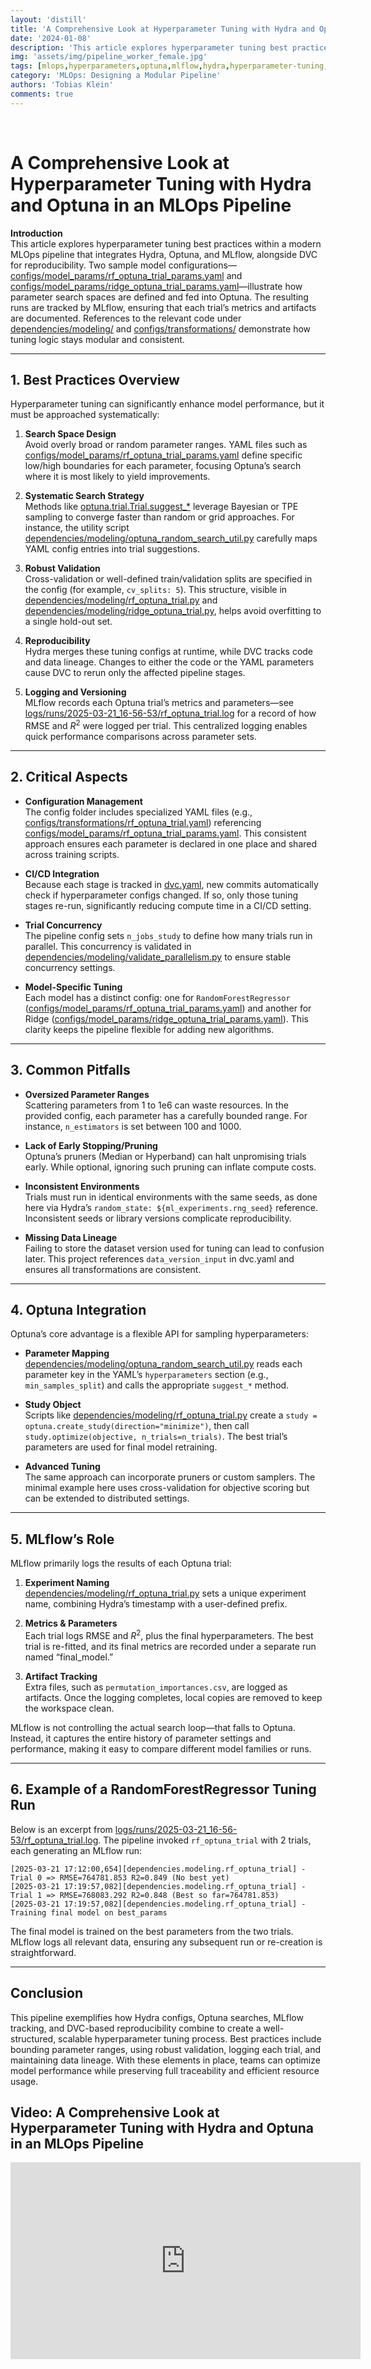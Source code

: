```yaml
---
layout: 'distill'
title: 'A Comprehensive Look at Hyperparameter Tuning with Hydra and Optuna in an MLOps Pipeline'
date: '2024-01-08'
description: 'This article explores hyperparameter tuning best practices within a modern MLOps pipeline that integrates Hydra, Optuna, and MLflow, alongside DVC for reproducibility.'
img: 'assets/img/pipeline_worker_female.jpg'
tags: [mlops,hyperparameters,optuna,mlflow,hydra,hyperparameter-tuning,sklearn]
category: 'MLOps: Designing a Modular Pipeline'
authors: 'Tobias Klein'
comments: true
---
```


<br>

# A Comprehensive Look at Hyperparameter Tuning with Hydra and Optuna in an MLOps Pipeline

**Introduction**  
This article explores hyperparameter tuning best practices within a modern MLOps pipeline that integrates Hydra, Optuna, and MLflow, alongside DVC for reproducibility. Two sample model configurations—[configs/model_params/rf_optuna_trial_params.yaml](https://github.com/kletobias/advanced-mlops-lifecycle-hydra-mlflow-optuna-dvc/tree/main/configs/model_params/rf_optuna_trial_params.yaml) and [configs/model_params/ridge_optuna_trial_params.yaml](https://github.com/kletobias/advanced-mlops-lifecycle-hydra-mlflow-optuna-dvc/tree/main/configs/model_params/ridge_optuna_trial_params.yaml)—illustrate how parameter search spaces are defined and fed into Optuna. The resulting runs are tracked by MLflow, ensuring that each trial’s metrics and artifacts are documented. References to the relevant code under [dependencies/modeling/](https://github.com/kletobias/advanced-mlops-lifecycle-hydra-mlflow-optuna-dvc/tree/main/dependencies/modeling) and [configs/transformations/](https://github.com/kletobias/advanced-mlops-lifecycle-hydra-mlflow-optuna-dvc/tree/main/configs/transformations) demonstrate how tuning logic stays modular and consistent.

---

## 1. Best Practices Overview

Hyperparameter tuning can significantly enhance model performance, but it must be approached systematically:

1. **Search Space Design**  
   Avoid overly broad or random parameter ranges. YAML files such as [configs/model_params/rf_optuna_trial_params.yaml](https://github.com/kletobias/advanced-mlops-lifecycle-hydra-mlflow-optuna-dvc/tree/main/configs/model_params/rf_optuna_trial_params.yaml) define specific low/high boundaries for each parameter, focusing Optuna’s search where it is most likely to yield improvements.

2. **Systematic Search Strategy**  
   Methods like [optuna.trial.Trial.suggest\_\*](https://optuna.readthedocs.io/en/stable/reference/generated/optuna.trial.Trial.html) leverage Bayesian or TPE sampling to converge faster than random or grid approaches. For instance, the utility script [dependencies/modeling/optuna_random_search_util.py](https://github.com/kletobias/advanced-mlops-lifecycle-hydra-mlflow-optuna-dvc/tree/main/dependencies/modeling/optuna_random_search_util.py) carefully maps YAML config entries into trial suggestions.

3. **Robust Validation**  
   Cross-validation or well-defined train/validation splits are specified in the config (for example, `cv_splits: 5`). This structure, visible in [dependencies/modeling/rf_optuna_trial.py](https://github.com/kletobias/advanced-mlops-lifecycle-hydra-mlflow-optuna-dvc/tree/main/dependencies/modeling/rf_optuna_trial.py#L119) and [dependencies/modeling/ridge_optuna_trial.py](https://github.com/kletobias/advanced-mlops-lifecycle-hydra-mlflow-optuna-dvc/tree/main/dependencies/modeling/ridge_optuna_trial.py#L106), helps avoid overfitting to a single hold-out set.

4. **Reproducibility**  
   Hydra merges these tuning configs at runtime, while DVC tracks code and data lineage. Changes to either the code or the YAML parameters cause DVC to rerun only the affected pipeline stages.

5. **Logging and Versioning**  
   MLflow records each Optuna trial’s metrics and parameters—see [logs/runs/2025-03-21_16-56-53/rf_optuna_trial.log](https://github.com/kletobias/advanced-mlops-lifecycle-hydra-mlflow-optuna-dvc/tree/main/logs/runs/2025-03-21_16-56-53/rf_optuna_trial.log) for a record of how RMSE and $R^2$ were logged per trial. This centralized logging enables quick performance comparisons across parameter sets.

---

## 2. Critical Aspects

- **Configuration Management**  
  The config folder includes specialized YAML files (e.g., [configs/transformations/rf_optuna_trial.yaml](https://github.com/kletobias/advanced-mlops-lifecycle-hydra-mlflow-optuna-dvc/tree/main/configs/transformations/rf_optuna_trial.yaml)) referencing [configs/model_params/rf_optuna_trial_params.yaml](https://github.com/kletobias/advanced-mlops-lifecycle-hydra-mlflow-optuna-dvc/tree/main/configs/model_params/rf_optuna_trial_params.yaml). This consistent approach ensures each parameter is declared in one place and shared across training scripts.

- **CI/CD Integration**  
  Because each stage is tracked in [dvc.yaml](https://github.com/kletobias/advanced-mlops-lifecycle-hydra-mlflow-optuna-dvc/tree/main/dvc.yaml), new commits automatically check if hyperparameter configs changed. If so, only those tuning stages re-run, significantly reducing compute time in a CI/CD setting.

- **Trial Concurrency**  
  The pipeline config sets `n_jobs_study` to define how many trials run in parallel. This concurrency is validated in [dependencies/modeling/validate_parallelism.py](https://github.com/kletobias/advanced-mlops-lifecycle-hydra-mlflow-optuna-dvc/tree/main/dependencies/modeling/validate_parallelism.py) to ensure stable concurrency settings.

- **Model-Specific Tuning**  
  Each model has a distinct config: one for `RandomForestRegressor` ([configs/model_params/rf_optuna_trial_params.yaml](https://github.com/kletobias/advanced-mlops-lifecycle-hydra-mlflow-optuna-dvc/tree/main/configs/model_params/rf_optuna_trial_params.yaml)) and another for Ridge ([configs/model_params/ridge_optuna_trial_params.yaml](https://github.com/kletobias/advanced-mlops-lifecycle-hydra-mlflow-optuna-dvc/tree/main/configs/model_params/ridge_optuna_trial_params.yaml)). This clarity keeps the pipeline flexible for adding new algorithms.

---

## 3. Common Pitfalls

- **Oversized Parameter Ranges**  
  Scattering parameters from 1 to 1e6 can waste resources. In the provided config, each parameter has a carefully bounded range. For instance, `n_estimators` is set between 100 and 1000.

- **Lack of Early Stopping/Pruning**  
  Optuna’s pruners (Median or Hyperband) can halt unpromising trials early. While optional, ignoring such pruning can inflate compute costs.

- **Inconsistent Environments**  
  Trials must run in identical environments with the same seeds, as done here via Hydra’s `random_state: ${ml_experiments.rng_seed}` reference. Inconsistent seeds or library versions complicate reproducibility.

- **Missing Data Lineage**  
  Failing to store the dataset version used for tuning can lead to confusion later. This project references `data_version_input` in dvc.yaml and ensures all transformations are consistent.

---

## 4. Optuna Integration

Optuna’s core advantage is a flexible API for sampling hyperparameters:

- **Parameter Mapping**  
  [dependencies/modeling/optuna_random_search_util.py](https://github.com/kletobias/advanced-mlops-lifecycle-hydra-mlflow-optuna-dvc/tree/main/dependencies/modeling/optuna_random_search_util.py) reads each parameter key in the YAML’s `hyperparameters` section (e.g., `min_samples_split`) and calls the appropriate `suggest_*` method.

- **Study Object**  
  Scripts like [dependencies/modeling/rf_optuna_trial.py](https://github.com/kletobias/advanced-mlops-lifecycle-hydra-mlflow-optuna-dvc/tree/main/dependencies/modeling/rf_optuna_trial.py) create a `study = optuna.create_study(direction="minimize")`, then call `study.optimize(objective, n_trials=n_trials)`. The best trial’s parameters are used for final model retraining.

- **Advanced Tuning**  
  The same approach can incorporate pruners or custom samplers. The minimal example here uses cross-validation for objective scoring but can be extended to distributed settings.

---

## 5. MLflow’s Role

MLflow primarily logs the results of each Optuna trial:

1. **Experiment Naming**  
   [dependencies/modeling/rf_optuna_trial.py](https://github.com/kletobias/advanced-mlops-lifecycle-hydra-mlflow-optuna-dvc/tree/main/dependencies/modeling/rf_optuna_trial.py#L50-L55) sets a unique experiment name, combining Hydra’s timestamp with a user-defined prefix.

2. **Metrics & Parameters**  
   Each trial logs RMSE and $R^2$, plus the final hyperparameters. The best trial is re-fitted, and its final metrics are recorded under a separate run named “final_model.”

3. **Artifact Tracking**  
   Extra files, such as `permutation_importances.csv`, are logged as artifacts. Once the logging completes, local copies are removed to keep the workspace clean.

MLflow is not controlling the actual search loop—that falls to Optuna. Instead, it captures the entire history of parameter settings and performance, making it easy to compare different model families or runs.

---

## 6. Example of a RandomForestRegressor Tuning Run

Below is an excerpt from [logs/runs/2025-03-21_16-56-53/rf_optuna_trial.log](https://github.com/kletobias/advanced-mlops-lifecycle-hydra-mlflow-optuna-dvc/tree/main/logs/runs/2025-03-21_16-56-53/rf_optuna_trial.log). The pipeline invoked `rf_optuna_trial` with 2 trials, each generating an MLflow run:

```log
[2025-03-21 17:12:00,654][dependencies.modeling.rf_optuna_trial] - Trial 0 => RMSE=764781.853 R2=0.849 (No best yet)
[2025-03-21 17:19:57,082][dependencies.modeling.rf_optuna_trial] - Trial 1 => RMSE=768083.292 R2=0.848 (Best so far=764781.853)
[2025-03-21 17:19:57,082][dependencies.modeling.rf_optuna_trial] - Training final model on best_params
```

The final model is trained on the best parameters from the two trials. MLflow logs all relevant data, ensuring any subsequent run or re-creation is straightforward.

---

## Conclusion

This pipeline exemplifies how Hydra configs, Optuna searches, MLflow tracking, and DVC-based reproducibility combine to create a well-structured, scalable hyperparameter tuning process. Best practices include bounding parameter ranges, using robust validation, logging each trial, and maintaining data lineage. With these elements in place, teams can optimize model performance while preserving full traceability and efficient resource usage.



## Video: A Comprehensive Look at Hyperparameter Tuning with Hydra and Optuna in an MLOps Pipeline

<iframe width="560" height="315" src="https://www.youtube.com/embed/enACoOgCxBs" title="YouTube video player" frameborder="0" allow="accelerometer; autoplay; clipboard-write; encrypted-media; gyroscope; picture-in-picture; web-share" referrerpolicy="strict-origin-when-cross-origin" allowfullscreen></iframe>


